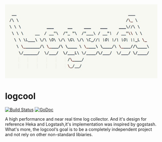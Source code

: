 ![Logcool](./logcool.jpg)

# logcool

[![Build Status](https://travis-ci.org/wgliang/logcool.svg?branch=master)](https://travis-ci.org/wgliang/logcool.svg?branch=master)
[![GoDoc](https://godoc.org/github.com/wgliang/logcool?status.svg)](https://godoc.org/github.com/wgliang/logcool)


A high performance and near real time log collector. And it's design for reference Heka and Logstash,it's implementation was inspired by gogstash. What's more, the logcool‘s goal is to be a completely independent project and not rely on other non-standard libiaries.

